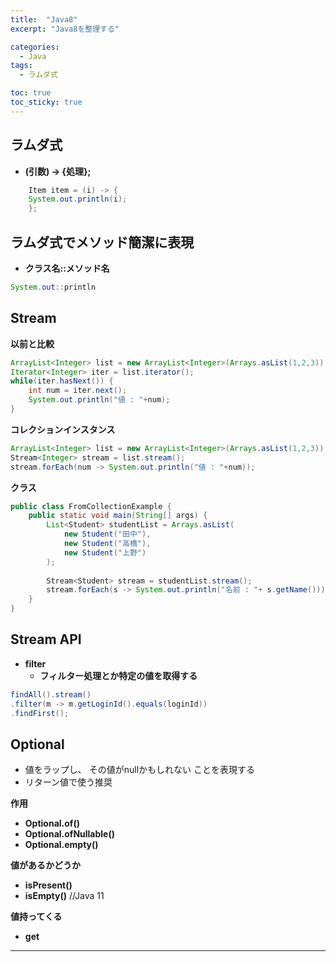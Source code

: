 ```yaml
---
title:  "Java8"
excerpt: "Java8を整理する"

categories:
  - Java
tags:
  - ラムダ式

toc: true
toc_sticky: true
---
```


## ラムダ式

- **(引数) -> {処理};**

```java
	Item item = (i) -> {
	System.out.println(i);
	};
```
## ラムダ式でメソッド簡潔に表現
- **クラス名::メソッド名**  

```java
System.out::println
```

## Stream

**以前と比較**

```java
ArrayList<Integer> list = new ArrayList<Integer>(Arrays.asList(1,2,3));
Iterator<Integer> iter = list.iterator();
while(iter.hasNext()) {
    int num = iter.next();
    System.out.println("値 : "+num);
}
```

**コレクションインスタンス**

```java
ArrayList<Integer> list = new ArrayList<Integer>(Arrays.asList(1,2,3));
Stream<Integer> stream = list.stream();
stream.forEach(num -> System.out.println("値 : "+num));
```

**クラス**

```java
public class FromCollectionExample {
    public static void main(String[] args) {
        List<Student> studentList = Arrays.asList(
            new Student("田中"),
            new Student("高橋"),
            new Student("上野")
        );
		
        Stream<Student> stream = studentList.stream();
        stream.forEach(s -> System.out.println("名前 : "+ s.getName()));
    }
}
```

## Stream API 

- **filter**
	- **フィルター処理とか特定の値を取得する**

```java
findAll().stream()
.filter(m -> m.getLoginId().equals(loginId))
.findFirst();
```
## Optional
- 値をラップし、 その値がnullかもしれない ことを表現する
- リターン値で使う推奨

**作用**
- **Optional.of()**
- **Optional.ofNullable()**
- **Optional.empty()**

**値があるかどうか**  
- **isPresent()**
- **isEmpty()** //Java 11

**値持ってくる**　　
- **get**

---